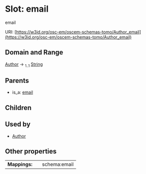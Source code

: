 
# Slot: email

email

URI: [https://w3id.org/osc-em/oscem-schemas-tomo/Author_email](https://w3id.org/osc-em/oscem-schemas-tomo/Author_email)


## Domain and Range

[Author](Author.md) &#8594;  <sub>1..1</sub> [String](types/String.md)

## Parents

 *  is_a: [email](email.md)

## Children


## Used by

 * [Author](Author.md)

## Other properties

|  |  |  |
| --- | --- | --- |
| **Mappings:** | | schema:email |